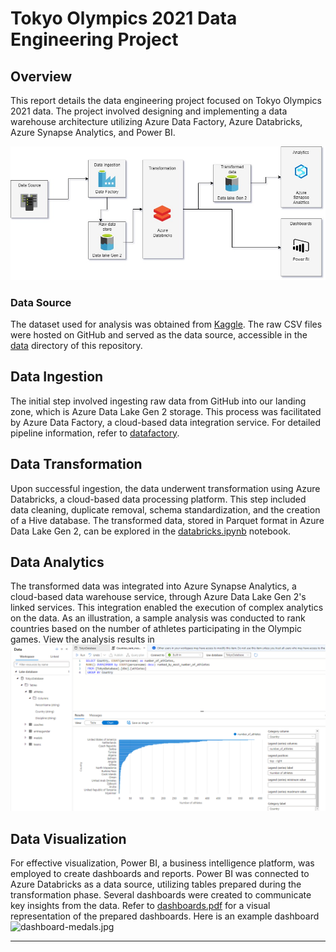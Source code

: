 # Tokyo Olympics 2021 Data Engineering Project

## Overview

This report details the data engineering project focused on Tokyo Olympics 2021 data. The project involved designing and implementing a data warehouse architecture utilizing Azure Data Factory, Azure Databricks, Azure Synapse Analytics, and Power BI.

![Data Architecture](/Data%20Architecture.jpg)

### Data Source

The dataset used for analysis was obtained from [Kaggle](https://www.kaggle.com/datasets/arjunprasadsarkhel/2021-olympics-in-tokyo). The raw CSV files were hosted on GitHub and served as the data source, accessible in the [data](./data) directory of this repository.

## Data Ingestion

The initial step involved ingesting raw data from GitHub into our landing zone, which is Azure Data Lake Gen 2 storage. This process was facilitated by Azure Data Factory, a cloud-based data integration service. For detailed pipeline information, refer to [datafactory](./pipeline).

## Data Transformation

Upon successful ingestion, the data underwent transformation using Azure Databricks, a cloud-based data processing platform. This step included data cleaning, duplicate removal, schema standardization, and the creation of a Hive database. The transformed data, stored in Parquet format in Azure Data Lake Gen 2, can be explored in the [databricks.ipynb](./databricks/Tokyo%20Olympic%20Transformation.ipynb) notebook.

## Data Analytics

The transformed data was integrated into Azure Synapse Analytics, a cloud-based data warehouse service, through Azure Data Lake Gen 2's linked services. This integration enabled the execution of complex analytics on the data. As an illustration, a sample analysis was conducted to rank countries based on the number of athletes participating in the Olympic games. View the analysis results in ![analytics.jpg](./kkd-tokyo-olympic-sa%20-%20Azure%20Synapse%20Analytics.png)

## Data Visualization

For effective visualization, Power BI, a business intelligence platform, was employed to create dashboards and reports. Power BI was connected to Azure Databricks as a data source, utilizing tables prepared during the transformation phase. Several dashboards were created to communicate key insights from the data. Refer to [dashboards.pdf](./tokyo-olympics-dashboards.pdf) for a visual representation of the prepared dashboards. Here is an example dashboard ![dashboard-medals.jpg](/dashboard-medals.png)

---

